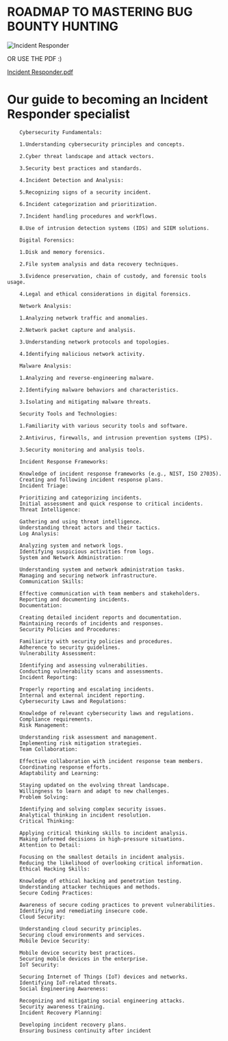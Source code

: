 # ROADMAP TO MASTERING BUG BOUNTY HUNTING

![Incident Responder](https://github.com/d3vobed/EverythingCyb3R/assets/66479041/3b0bc45d-b924-47bf-a4de-c24a1432311e)


OR USE THE PDF :)


[Incident Responder.pdf](https://github.com/d3vobed/EverythingCyb3R/files/13035428/Incident.Responder.pdf)

# Our  guide to becoming an Incident Responder specialist     

        Cybersecurity Fundamentals:

        1.Understanding cybersecurity principles and concepts.
        
        2.Cyber threat landscape and attack vectors.
        
        3.Security best practices and standards.
        
        4.Incident Detection and Analysis:

        5.Recognizing signs of a security incident.
        
        6.Incident categorization and prioritization.
        
        7.Incident handling procedures and workflows.
        
        8.Use of intrusion detection systems (IDS) and SIEM solutions.
        
        Digital Forensics:

        1.Disk and memory forensics.
        
        2.File system analysis and data recovery techniques.
        
        3.Evidence preservation, chain of custody, and forensic tools usage.
        
        4.Legal and ethical considerations in digital forensics.
        
        Network Analysis:

        1.Analyzing network traffic and anomalies.
        
        2.Network packet capture and analysis.
        
        3.Understanding network protocols and topologies.
        
        4.Identifying malicious network activity.
        
        Malware Analysis:

        1.Analyzing and reverse-engineering malware.
        
        2.Identifying malware behaviors and characteristics.
        
        3.Isolating and mitigating malware threats.
        
        Security Tools and Technologies:

        1.Familiarity with various security tools and software.
        
        2.Antivirus, firewalls, and intrusion prevention systems (IPS).
        
        3.Security monitoring and analysis tools.
        
        Incident Response Frameworks:

        Knowledge of incident response frameworks (e.g., NIST, ISO 27035).
        Creating and following incident response plans.
        Incident Triage:

        Prioritizing and categorizing incidents.
        Initial assessment and quick response to critical incidents.
        Threat Intelligence:

        Gathering and using threat intelligence.
        Understanding threat actors and their tactics.
        Log Analysis:

        Analyzing system and network logs.
        Identifying suspicious activities from logs.
        System and Network Administration:

        Understanding system and network administration tasks.
        Managing and securing network infrastructure.
        Communication Skills:

        Effective communication with team members and stakeholders.
        Reporting and documenting incidents.
        Documentation:

        Creating detailed incident reports and documentation.
        Maintaining records of incidents and responses.
        Security Policies and Procedures:

        Familiarity with security policies and procedures.
        Adherence to security guidelines.
        Vulnerability Assessment:

        Identifying and assessing vulnerabilities.
        Conducting vulnerability scans and assessments.
        Incident Reporting:

        Properly reporting and escalating incidents.
        Internal and external incident reporting.
        Cybersecurity Laws and Regulations:

        Knowledge of relevant cybersecurity laws and regulations.
        Compliance requirements.
        Risk Management:

        Understanding risk assessment and management.
        Implementing risk mitigation strategies.
        Team Collaboration:

        Effective collaboration with incident response team members.
        Coordinating response efforts.
        Adaptability and Learning:

        Staying updated on the evolving threat landscape.
        Willingness to learn and adapt to new challenges.
        Problem Solving:

        Identifying and solving complex security issues.
        Analytical thinking in incident resolution.
        Critical Thinking:

        Applying critical thinking skills to incident analysis.
        Making informed decisions in high-pressure situations.
        Attention to Detail:

        Focusing on the smallest details in incident analysis.
        Reducing the likelihood of overlooking critical information.
        Ethical Hacking Skills:

        Knowledge of ethical hacking and penetration testing.
        Understanding attacker techniques and methods.
        Secure Coding Practices:

        Awareness of secure coding practices to prevent vulnerabilities.
        Identifying and remediating insecure code.
        Cloud Security:

        Understanding cloud security principles.
        Securing cloud environments and services.
        Mobile Device Security:

        Mobile device security best practices.
        Securing mobile devices in the enterprise.
        IoT Security:

        Securing Internet of Things (IoT) devices and networks.
        Identifying IoT-related threats.
        Social Engineering Awareness:

        Recognizing and mitigating social engineering attacks.
        Security awareness training.
        Incident Recovery Planning:

        Developing incident recovery plans.
        Ensuring business continuity after incident
